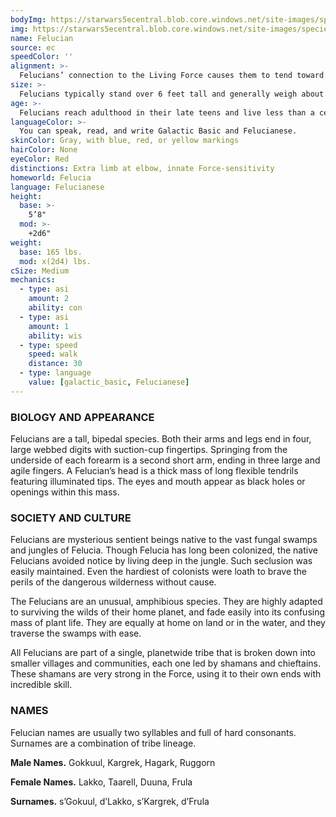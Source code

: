 ```yaml
---
bodyImg: https://starwars5ecentral.blob.core.windows.net/site-images/species/species_felucian.png
img: https://starwars5ecentral.blob.core.windows.net/site-images/species/species_felucian.png
name: Felucian
source: ec
speedColor: ''
alignment: >-
  Felucians’ connection to the Living Force causes them to tend toward the light side, though there are exceptions.
size: >-
  Felucians typically stand over 6 feet tall and generally weigh about 200 lbs. Regardless of your position in that range, your size is Medium.
age: >-
  Felucians reach adulthood in their late teens and live less than a century.
languageColor: >-
  You can speak, read, and write Galactic Basic and Felucianese. 
skinColor: Gray, with blue, red, or yellow markings
hairColor: None
eyeColor: Red
distinctions: Extra limb at elbow, innate Force-sensitivity
homeworld: Felucia
language: Felucianese
height:
  base: >-
    5’8"
  mod: >-
    +2d6"
weight:
  base: 165 lbs.
  mod: x(2d4) lbs.
cSize: Medium
mechanics:
  - type: asi
    amount: 2
    ability: con
  - type: asi
    amount: 1
    ability: wis
  - type: speed
    speed: walk
    distance: 30
  - type: language
    value: [galactic_basic, Felucianese]
---
```

### BIOLOGY AND APPEARANCE
Felucians are a tall, bipedal species. Both their arms and legs end in four, large webbed digits with suction-cup fingertips. Springing from the underside of each forearm is a second short arm, ending in three large and agile fingers. A Felucian’s head is a thick mass of long flexible tendrils featuring illuminated tips. The eyes and mouth appear as black holes or openings within this mass.

### SOCIETY AND CULTURE
Felucians are mysterious sentient beings native to the vast fungal swamps and jungles of Felucia. Though Felucia has long been colonized, the native Felucians avoided notice by living deep in the jungle. Such seclusion was easily maintained. Even the hardiest of colonists were loath to brave the perils of the dangerous wilderness without cause.

The Felucians are an unusual, amphibious species. They are highly adapted to surviving the wilds of their home planet, and fade easily into its confusing mass of plant life. They are equally at home on land or in the water, and they traverse the swamps with ease.

All Felucians are part of a single, planetwide tribe that is broken down into smaller villages and communities, each one led by shamans and chieftains. These shamans are very strong in the Force, using it to their own ends with incredible skill.

### NAMES
Felucian names are usually two syllables and full of hard consonants. Surnames are a combination of tribe lineage.

__Male Names.__ Gokkuul, Kargrek, Hagark, Ruggorn

__Female Names.__ Lakko, Taarell, Duuna, Frula

__Surnames.__ s’Gokuul, d’Lakko, s’Kargrek, d’Frula



    